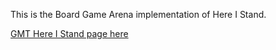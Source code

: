 This is the Board Game Arena implementation of Here I Stand.

[GMT Here I Stand page here](https://www.gmtgames.com/p-917-here-i-stand-500th-anniversary-reprint-edition-2nd-printing.aspx)
